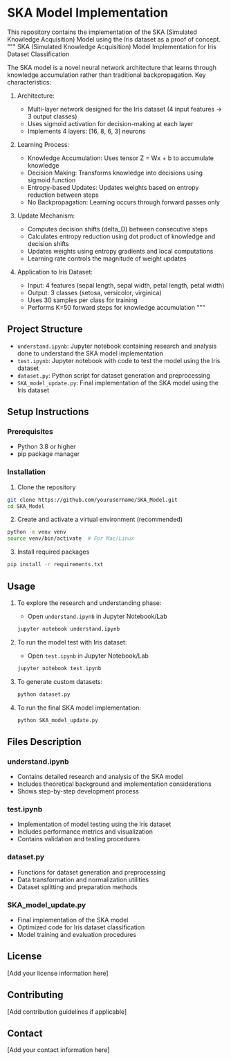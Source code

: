 # SKA Model Implementation

This repository contains the implementation of the SKA (Simulated Knowledge Acquisition) Model using the Iris dataset as a proof of concept.
"""
SKA (Simulated Knowledge Acquisition) Model Implementation for Iris Dataset Classification

The SKA model is a novel neural network architecture that learns through knowledge accumulation
rather than traditional backpropagation. Key characteristics:

1. Architecture:
   - Multi-layer network designed for the Iris dataset (4 input features -> 3 output classes)
   - Uses sigmoid activation for decision-making at each layer
   - Implements 4 layers: [16, 8, 6, 3] neurons

2. Learning Process:
   - Knowledge Accumulation: Uses tensor Z = Wx + b to accumulate knowledge
   - Decision Making: Transforms knowledge into decisions using sigmoid function
   - Entropy-based Updates: Updates weights based on entropy reduction between steps
   - No Backpropagation: Learning occurs through forward passes only

3. Update Mechanism:
   - Computes decision shifts (delta_D) between consecutive steps
   - Calculates entropy reduction using dot product of knowledge and decision shifts
   - Updates weights using entropy gradients and local computations
   - Learning rate controls the magnitude of weight updates

4. Application to Iris Dataset:
   - Input: 4 features (sepal length, sepal width, petal length, petal width)
   - Output: 3 classes (setosa, versicolor, virginica)
   - Uses 30 samples per class for training
   - Performs K=50 forward steps for knowledge accumulation
"""


## Project Structure

- `understand.ipynb`: Jupyter notebook containing research and analysis done to understand the SKA model implementation
- `test.ipynb`: Jupyter notebook with code to test the model using the Iris dataset
- `dataset.py`: Python script for dataset generation and preprocessing
- `SKA_model_update.py`: Final implementation of the SKA model using the Iris dataset

## Setup Instructions

### Prerequisites
- Python 3.8 or higher
- pip package manager

### Installation

1. Clone the repository
```bash
git clone https://github.com/yourusername/SKA_Model.git
cd SKA_Model
```

2. Create and activate a virtual environment (recommended)
```bash
python -m venv venv
source venv/bin/activate  # For Mac/Linux
```

3. Install required packages
```bash
pip install -r requirements.txt
```

## Usage

1. To explore the research and understanding phase:
   - Open `understand.ipynb` in Jupyter Notebook/Lab
   ```bash
   jupyter notebook understand.ipynb
   ```

2. To run the model test with Iris dataset:
   - Open `test.ipynb` in Jupyter Notebook/Lab
   ```bash
   jupyter notebook test.ipynb
   ```

3. To generate custom datasets:
   ```bash
   python dataset.py
   ```

4. To run the final SKA model implementation:
   ```bash
   python SKA_model_update.py
   ```

## Files Description

### understand.ipynb
- Contains detailed research and analysis of the SKA model
- Includes theoretical background and implementation considerations
- Shows step-by-step development process

### test.ipynb
- Implementation of model testing using the Iris dataset
- Includes performance metrics and visualization
- Contains validation and testing procedures

### dataset.py
- Functions for dataset generation and preprocessing
- Data transformation and normalization utilities
- Dataset splitting and preparation methods

### SKA_model_update.py
- Final implementation of the SKA model
- Optimized code for Iris dataset classification
- Model training and evaluation procedures

## License

[Add your license information here]

## Contributing

[Add contribution guidelines if applicable]

## Contact

[Add your contact information here]